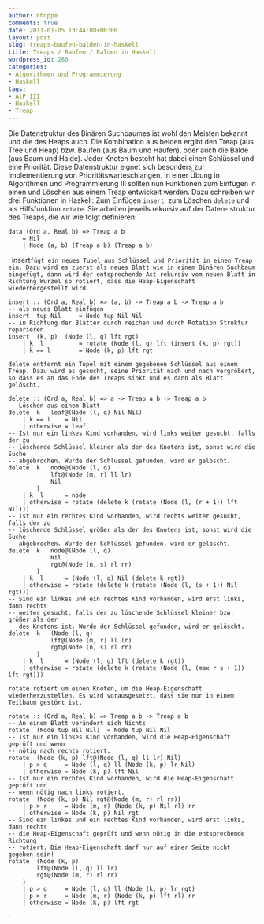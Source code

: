 ```yaml
---
author: nhoppe
comments: true
date: 2011-01-05 13:44:08+00:00
layout: post
slug: treaps-baufen-balden-in-haskell
title: Treaps / Baufen / Balden in Haskell
wordpress_id: 280
categories:
- Algorithmen und Programmierung
- Haskell
tags:
- AlP III
- Haskell
- Treap
---
```


Die Datenstruktur des Binären Suchbaumes ist wohl den Meisten bekannt und die des Heaps auch. Die Kombination aus beiden ergibt den Treap (aus Tree und Heap) bzw. Baufen (aus Baum und Haufen), oder auch die Balde (aus Baum und Halde). Jeder Knoten besteht hat dabei einen Schlüssel und eine Priorität. Diese Datenstruktur eignet sich besonders zur Implementierung von Prioritätswarteschlangen.
In einer Übung in Algorithmen und Programmierung III sollten nun Funktionen zum Einfügen in einen und Löschen aus einem Treap entwickelt werden.<!-- more -->
Dazu schreiben wir drei Funktionen in Haskell: Zum Einfügen `insert`, zum Löschen `delete` und als Hilfsfunktion `rotate`. Sie arbeiten jeweils rekursiv auf der Daten-
struktur des Treaps, die wir wie folgt definieren:
`
    
    
    data (Ord a, Real b) => Treap a b
    	= Nil
    	| Node (a, b) (Treap a b) (Treap a b)
    

`
`insert` fügt ein neues Tupel aus Schlüssel und Priorität in einen Treap ein. Dazu wird es zuerst als neues Blatt wie in einem Binären Suchbaum eingefügt, dann wird der entsprechende Ast rekursiv vom neuen Blatt in Richtung Wurzel so rotiert, dass die Heap-Eigenschaft wiederhergestellt wird.
`
    
    
    insert :: (Ord a, Real b) => (a, b) -> Treap a b -> Treap a b
    -- als neues Blatt einfügen
    insert	tup	Nil		= Node tup Nil Nil
    -- in Richtung der Blätter durch reichen und durch Rotation Struktur reparieren
    insert	(k, p)	(Node (l, q) lft rgt)
    	| k  l			= rotate (Node (l, q) lft (insert (k, p) rgt))
    	| k == l		= Node (k, p) lft rgt
    

`
delete entfernt ein Tupel mit einem gegebenen Schlüssel aus einem Treap. Dazu wird es gesucht, seine Priorität nach und nach vergrößert, so dass es an das Ende des Treaps sinkt und es dann als Blatt gelöscht.
`
    
    
    delete :: (Ord a, Real b) => a -> Treap a b -> Treap a b
    -- Löschen aus einem Blatt
    delete	k	leaf@(Node (l, q) Nil Nil)
    	| k == l	= Nil
    	| otherwise	= leaf
    -- Ist nur ein linkes Kind vorhanden, wird links weiter gesucht, falls der zu
    -- löschende Schlüssel kleiner als der des Knotens ist, sonst wird die Suche
    -- abgebrochen. Wurde der Schlüssel gefunden, wird er gelöscht.
    delete	k	node@(Node (l, q)
    			lft@(Node (m, r) ll lr)
    			Nil
    		)
    	| k  l		= node
    	| otherwise	= rotate (delete k (rotate (Node (l, (r + 1)) lft Nil)))
    -- Ist nur ein rechtes Kind vorhanden, wird rechts weiter gesucht, falls der zu
    -- löschende Schlüssel größer als der des Knotens ist, sonst wird die Suche
    -- abgebrochen. Wurde der Schlüssel gefunden, wird er gelöscht.
    delete	k	node@(Node (l, q)
    			Nil
    			rgt@(Node (n, s) rl rr)
    		)
    	| k  l		= (Node (l, q) Nil (delete k rgt))
    	| otherwise	= rotate (delete k (rotate (Node (l, (s + 1)) Nil rgt)))
    -- Sind ein linkes und ein rechtes Kind vorhanden, wird erst links, dann rechts
    -- weiter gesucht, falls der zu löschende Schlüssel kleiner bzw. größer als der
    -- des Knotens ist. Wurde der Schlüssel gefunden, wird er gelöscht.
    delete	k	(Node (l, q)
    			lft@(Node (m, r) ll lr)
    			rgt@(Node (n, s) rl rr)
    		)
    	| k  l		= (Node (l, q) lft (delete k rgt))
    	| otherwise	= rotate (delete k (rotate (Node (l, (max r s + 1)) lft rgt)))
    

`
rotate rotiert um einen Knoten, um die Heap-Eigenschaft wiederherzustellen. Es wird vorausgesetzt, dass sie nur in einem Teilbaum gestört ist.
`
    
    
    rotate :: (Ord a, Real b) => Treap a b -> Treap a b
    -- An einem Blatt verändert sich Nichts
    rotate	(Node tup Nil Nil)	= Node tup Nil Nil
    -- Ist nur ein linkes Kind vorhanden, wird die Heap-Eigenschaft geprüft und wenn
    -- nötig nach rechts rotiert.
    rotate	(Node (k, p) lft@(Node (l, q) ll lr) Nil)
    	| p > q		= Node (l, q) ll (Node (k, p) lr Nil)
    	| otherwise	= Node (k, p) lft Nil
    -- Ist nur ein rechtes Kind vorhanden, wird die Heap-Eigenschaft geprüft und
    -- wenn nötig nach links rotiert.
    rotate	(Node (k, p) Nil rgt@(Node (m, r) rl rr))
    	| p > r		= Node (m, r) (Node (k, p) Nil rl) rr
    	| otherwise	= Node (k, p) Nil rgt
    -- Sind ein linkes und ein rechtes Kind vorhanden, wird erst links, dann rechts
    -- die Heap-Eigenschaft geprüft und wenn nötig in die entsprechende Richtung
    -- rotiert. Die Heap-Eigenschaft darf nur auf einer Seite nicht gegeben sein!
    rotate	(Node (k, p)
    		lft@(Node (l, q) ll lr)
    		rgt@(Node (m, r) rl rr)
    	)
    	| p > q		= Node (l, q) ll (Node (k, p) lr rgt)
    	| p > r		= Node (m, r) (Node (k, p) lft rl) rr
    	| otherwise	= Node (k, p) lft rgt
    

`
